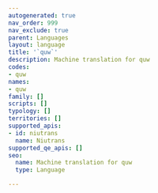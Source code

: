 ```yaml
---
autogenerated: true
nav_order: 999
nav_exclude: true
parent: Languages
layout: language
title: '`quw`'
description: Machine translation for quw
codes:
- quw
names:
- quw
family: []
scripts: []
typology: []
territories: []
supported_apis:
- id: niutrans
  name: Niutrans
supported_qe_apis: []
seo:
  name: Machine translation for quw
  type: Language

---
```


